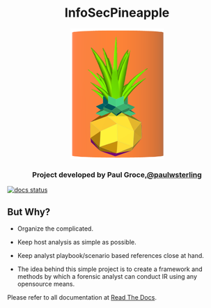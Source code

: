 
<h1 align="center">InfoSecPineapple</h1>

<p align="center">
  <img src="https://github.com/Paulwg/InfoSecPineapple/blob/master/Images/InfoSecPineapple.png?raw=true" width="215" height="300">
</p>

<h3 align="center">Project developed by Paul Groce,<a href="https://twitter.com/paulwsterling">@paulwsterling</a></h3>

[![docs status](https://readthedocs.org/projects/powerforensics/badge/?version=latest)](https://powerforensics.readthedocs.io/en/latest/)

## But Why?
<ul> <li>Organize the complicated.</li> </ul>
<ul> <li>Keep host analysis as simple as possible.</li> </ul>
<ul> <li>Keep analyst playbook/scenario based references close at hand.</li> </ul>
<ul> <li>The idea behind this simple project is to create a framework and methods by which a forensic analyst can conduct IR using any opensource means.</li> </ul>

Please refer to all documentation at <a href="http://infosecpineapple.rtfd.io/">Read The Docs</a>.

